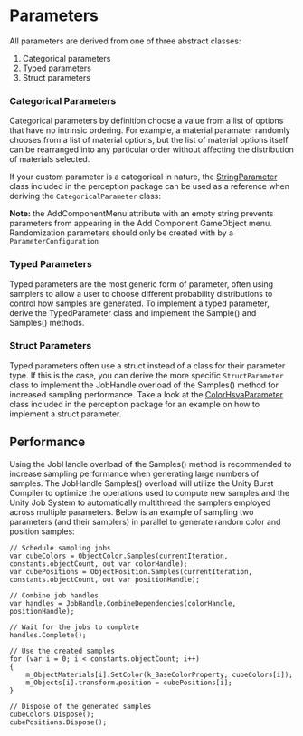 # Parameters

All parameters are derived from one of three abstract classes:
1. Categorical parameters
2. Typed parameters
3. Struct parameters

### Categorical Parameters

Categorical parameters by definition choose a value from a list of options that have no intrinsic ordering. For example, a material paramater randomly chooses from a list of material options, but the list of material options itself can be rearranged into any particular order without affecting the distribution of materials selected.

If your custom parameter is a categorical in nature, the [StringParameter]() class included in the perception package can be used as a reference when deriving the `CategoricalParameter` class:

**Note:** the AddComponentMenu attribute with an empty string prevents parameters from appearing in the Add Component GameObject menu. Randomization parameters should only be created with by a `ParameterConfiguration`

### Typed Parameters

Typed parameters are the most generic form of parameter, often using samplers to allow a user to choose different probability distributions to control how samples are generated. To implement a typed parameter, derive the TypedParameter class and implement the Sample() and Samples() methods.

### Struct Parameters

Typed parameters often use a struct instead of a class for their parameter type. If this is the case, you can derive the more specific `StructParameter` class to implement the JobHandle overload of the Samples() method for increased sampling performance. Take a look at the [ColorHsvaParameter]() class included in the perception package for an example on how to implement a struct parameter.

## Performance
Using the JobHandle overload of the Samples() method is recommended to increase sampling performance when generating large numbers of samples. The JobHandle Samples() overload will utilize the Unity Burst Compiler to optimize the operations used to compute new samples and the Unity Job System to automatically multithread the samplers employed across multiple parameters. Below is an example of sampling two parameters (and their samplers) in parallel to generate random color and position samples:
```
// Schedule sampling jobs
var cubeColors = ObjectColor.Samples(currentIteration, constants.objectCount, out var colorHandle);
var cubePositions = ObjectPosition.Samples(currentIteration, constants.objectCount, out var positionHandle);

// Combine job handles
var handles = JobHandle.CombineDependencies(colorHandle, positionHandle);

// Wait for the jobs to complete
handles.Complete();

// Use the created samples
for (var i = 0; i < constants.objectCount; i++)
{
    m_ObjectMaterials[i].SetColor(k_BaseColorProperty, cubeColors[i]);
    m_Objects[i].transform.position = cubePositions[i];
}

// Dispose of the generated samples
cubeColors.Dispose();
cubePositions.Dispose();
```
